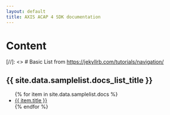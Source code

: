 ```yaml
---
layout: default
title: AXIS ACAP 4 SDK documentation
---
```


# Content

[//]: <> # Basic List from https://jekyllrb.com/tutorials/navigation/
<h2>{{ site.data.samplelist.docs_list_title }}</h2>
<ul>
   {% for item in site.data.samplelist.docs %}
      <li><a href="{{ item.url }}">{{ item.title }}</a></li>
   {% endfor %}
</ul>



